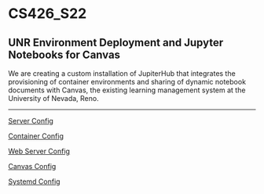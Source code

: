 # CS426_S22
## UNR Environment Deployment and Jupyter Notebooks for Canvas

We are creating a custom installation of JupiterHub that integrates the
provisioning of container environments and sharing of dynamic notebook documents
with Canvas, the existing learning management system at the University of 
Nevada, Reno.

---

[Server Config](config/README.md)

[Container Config](containers/README.md)

[Web Server Config](nginx/README.md)

[Canvas Config](canvas/README.md)

[Systemd Config](systemd/README.md)
